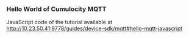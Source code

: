 ### Hello World of Cumulocity MQTT 

JavaScript code of the tutorial available at http://10.23.50.41:9778/guides/device-sdk/mqtt#hello-mqtt-javascript
